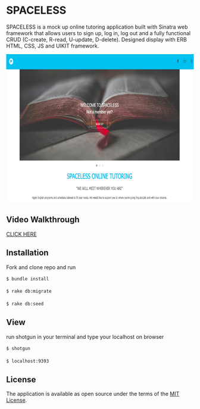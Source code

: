 # SPACELESS

SPACELESS is a mock up online tutoring application built with Sinatra web framework that allows users to sign up, log in, log out and a fully functional CRUD (C-create, R-read, U-update, D-delete). Designed display with ERB HTML, CSS, JS and UIKIT framework.

<img src="./public/images/example.png" width="800" height="400" />

## Video Walkthrough

[CLICK HERE](https://youtu.be/UcJmY4EOR-4)

## Installation

Fork and clone repo and run
```bash
$ bundle install

$ rake db:migrate

$ rake db:seed
```

## View

run shotgun in your terminal and type your localhost on browser 
```bash
$ shotgun

$ localhost:9393
```
## License

The application is available as open source under the terms of the [MIT License](https://opensource.org/licenses/MIT).
